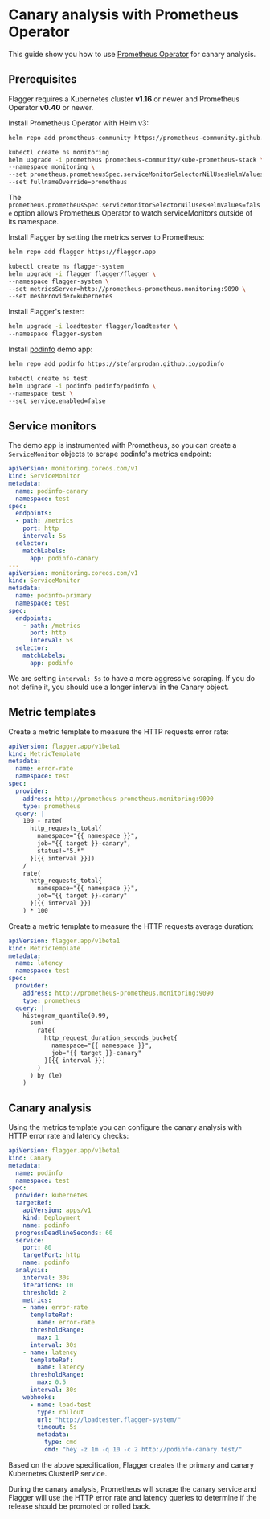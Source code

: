 # Canary analysis with Prometheus Operator

This guide show you how to use
[Prometheus Operator](https://github.com/prometheus-operator/prometheus-operator) for canary analysis.

## Prerequisites

Flagger requires a Kubernetes cluster **v1.16** or newer and Prometheus Operator **v0.40** or newer.

Install Prometheus Operator with Helm v3:

```bash
helm repo add prometheus-community https://prometheus-community.github.io/helm-charts

kubectl create ns monitoring
helm upgrade -i prometheus prometheus-community/kube-prometheus-stack \
--namespace monitoring \
--set prometheus.prometheusSpec.serviceMonitorSelectorNilUsesHelmValues=false \
--set fullnameOverride=prometheus
```

The `prometheus.prometheusSpec.serviceMonitorSelectorNilUsesHelmValues=false`
option allows Prometheus Operator to watch serviceMonitors outside of its namespace.

Install Flagger by setting the metrics server to Prometheus:

```bash
helm repo add flagger https://flagger.app

kubectl create ns flagger-system
helm upgrade -i flagger flagger/flagger \
--namespace flagger-system \
--set metricsServer=http://prometheus-prometheus.monitoring:9090 \
--set meshProvider=kubernetes
```

Install Flagger's tester:

```bash
helm upgrade -i loadtester flagger/loadtester \
--namespace flagger-system
```

Install [podinfo](https://github.com/stefanprodan/podinfo) demo app:

```bash
helm repo add podinfo https://stefanprodan.github.io/podinfo

kubectl create ns test
helm upgrade -i podinfo podinfo/podinfo \
--namespace test \
--set service.enabled=false
```

## Service monitors

The demo app is instrumented with Prometheus,
so you can create a `ServiceMonitor` objects to scrape podinfo's metrics endpoint:

```yaml
apiVersion: monitoring.coreos.com/v1
kind: ServiceMonitor
metadata:
  name: podinfo-canary
  namespace: test
spec:
  endpoints:
  - path: /metrics
    port: http
    interval: 5s
  selector:
    matchLabels:
      app: podinfo-canary
---
apiVersion: monitoring.coreos.com/v1
kind: ServiceMonitor
metadata:
  name: podinfo-primary
  namespace: test
spec:
  endpoints:
    - path: /metrics
      port: http
      interval: 5s
  selector:
    matchLabels:
      app: podinfo
```

We are setting `interval: 5s` to have a more aggressive scraping.
If you do not define it, you should use a longer interval in the Canary object.

## Metric templates

Create a metric template to measure the HTTP requests error rate:

```yaml
apiVersion: flagger.app/v1beta1
kind: MetricTemplate
metadata:
  name: error-rate
  namespace: test
spec:
  provider:
    address: http://prometheus-prometheus.monitoring:9090
    type: prometheus
  query: |
    100 - rate(
      http_requests_total{
        namespace="{{ namespace }}",
        job="{{ target }}-canary",
        status!~"5.*"
      }[{{ interval }}]) 
    / 
    rate(
      http_requests_total{
        namespace="{{ namespace }}",
        job="{{ target }}-canary"
      }[{{ interval }}]
    ) * 100
```

Create a metric template to measure the HTTP requests average duration:

```yaml
apiVersion: flagger.app/v1beta1
kind: MetricTemplate
metadata:
  name: latency
  namespace: test
spec:
  provider:
    address: http://prometheus-prometheus.monitoring:9090
    type: prometheus
  query: |
    histogram_quantile(0.99,
      sum(
        rate(
          http_request_duration_seconds_bucket{
            namespace="{{ namespace }}",
            job="{{ target }}-canary"
          }[{{ interval }}]
        )
      ) by (le)
    )
```

## Canary analysis

Using the metrics template you can configure the canary analysis with HTTP error rate and latency checks:

```yaml
apiVersion: flagger.app/v1beta1
kind: Canary
metadata:
  name: podinfo
  namespace: test
spec:
  provider: kubernetes
  targetRef:
    apiVersion: apps/v1
    kind: Deployment
    name: podinfo
  progressDeadlineSeconds: 60
  service:
    port: 80
    targetPort: http
    name: podinfo
  analysis:
    interval: 30s
    iterations: 10
    threshold: 2
    metrics:
    - name: error-rate
      templateRef:
        name: error-rate
      thresholdRange:
        max: 1
      interval: 30s
    - name: latency
      templateRef:
        name: latency
      thresholdRange:
        max: 0.5
      interval: 30s
    webhooks:
      - name: load-test
        type: rollout
        url: "http://loadtester.flagger-system/"
        timeout: 5s
        metadata:
          type: cmd
          cmd: "hey -z 1m -q 10 -c 2 http://podinfo-canary.test/"
```

Based on the above specification, Flagger creates the primary and canary Kubernetes ClusterIP service.

During the canary analysis, Prometheus will scrape the canary service and Flagger will use the HTTP error rate
and latency queries to determine if the release should be promoted or rolled back.
